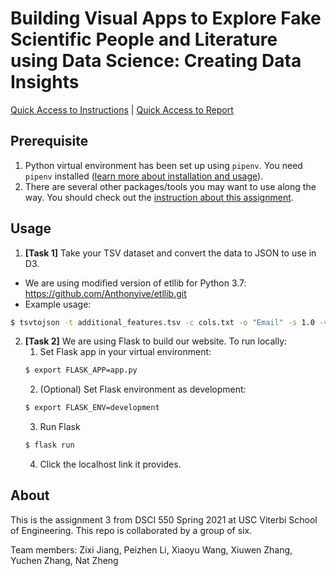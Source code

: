 # Building Visual Apps to Explore Fake Scientific People and Literature using Data Science: Creating Data Insights

[Quick Access to Instructions](docs/DSCI550_Spring2021_HW_WEBDATAVIZ_PHISHING.pdf) | [Quick Access to Report](#) 

## Prerequisite

1. Python virtual environment has been set up using `pipenv`. You need `pipenv` installed ([learn more about installation and usage](https://pipenv-fork.readthedocs.io/en/latest/)).
2. There are several other packages/tools you may want to use along the way. You should check out the [instruction about this assignment](docs/DSCI550_Spring2021_HW_WEBDATAVIZ_PHISHING.pdf).

## Usage

1. **[Task 1]** Take your TSV dataset and convert the data to JSON to use in D3.
  - We are using modified version of etllib for Python 3.7: https://github.com/Anthonyive/etllib.git
  - Example usage:
  ```bash
  $ tsvtojson -t additional_features.tsv -c cols.txt -o "Email" -s 1.0 -v -j assignment-2.json
  ```
2. **[Task 2]** We are using Flask to build our website. To run locally:
    1. Set Flask app in your virtual environment:
      ```bash
      $ export FLASK_APP=app.py
      ```
    2. (Optional) Set Flask environment as development:
      ```bash
      $ export FLASK_ENV=development
      ```
    3. Run Flask
      ```bash
      $ flask run
      ```
    4. Click the localhost link it provides.

## About

This is the assignment 3 from DSCI 550 Spring 2021 at USC Viterbi School of Engineering. This repo is collaborated by a group of six.

Team members: Zixi Jiang, Peizhen Li, Xiaoyu Wang, Xiuwen Zhang, Yuchen Zhang, Nat Zheng
